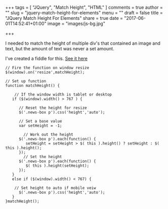 +++
tags = [
  "JQuery",
  "Match Height",
  "HTML"
]
comments = true
author = ""
slug = "jquery-match-height-for-elements"
menu = ""
draft = false
title = "JQuery Match Height For Elements"
share = true
date = "2017-06-01T14:52:41+01:00"
image = "images/js-bg.jpg"

+++

I needed to match the height of multiple div's that contained an image and text, but the amount of text was never a set amount.

I've created a fiddle for this. <a href="https://jsfiddle.net/shinyash/fywg0nzq/" title="JSFiddle JQuery Match Height For Elements" target="_blank">See it here</a>

```
// Fire the function on window resize
$(window).on('resize',matchHeight);

// Set up function
function matchHeight() {

	// If the window width is tablet or desktop
   if ($(window).width() > 767 ) {

      // Reset the height for resize
      $('.news-box p').css('height','auto');

      // Set a base value
      var setHeight = -1;

		// Work out the height
      $('.news-box p').each(function() {
         setHeight = setHeight > $( this ).height() ? setHeight : $( this ).height();
      });
		// Set the height
      $('.news-box p').each(function() {
         $( this ).height(setHeight);
      });
   }
   else if ($(window).width() < 767) {

   	// Set height to auto if mobile veiw
      $('.news-box p').css('height','auto');
   }
}matchHeight();
```
